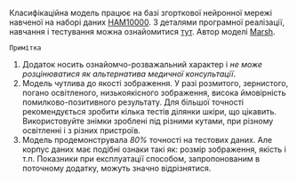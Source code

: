 Класифікаційна модель працює на базі згорткової нейронної мережі навченої на наборі даних [HAM10000](https://www.kaggle.com/kmader/skin-cancer-mnist-ham10000).
З деталями програмної реалізації, навчання і тестування можна ознайомитися [тут](https://www.kaggle.com/vbookshelf/skin-lesion-analyzer-tensorflow-js-web-app/).
Автор моделі [Marsh](https://www.kaggle.com/vbookshelf).

`Примітка`
1. Додаток носить ознайомчо-розважальний характер і *не може розцінюватися як альтернатива медичної консультації*.
2. Модель чутлива до якості зображення. У разі розмитого, зернистого, погано освітленого, низькоякісного зображення, висока ймовірність помилково-позитивного результату. Для більшої точності рекомендується зробити кілька тестів ділянки шкіри, що цікавить. Використовуйте знімки зроблені під різними кутами, при різному освітленні і з різних пристроїв.
3. Модель продемонструвала *80%* точності на тестових даних. Але корпус даних має подібні ознаки такі як: розмір зображення, якість і т.п. Показники при експлуатації способом, запропонованим в поточному додатку, можуть значно відрізнятися.
